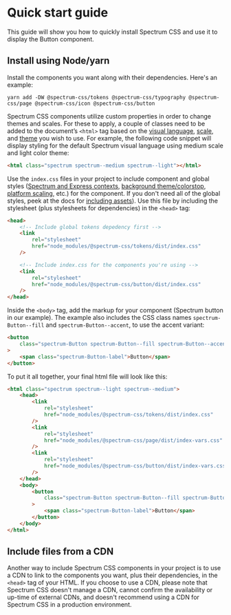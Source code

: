 # Quick start guide

This guide will show you how to quickly install Spectrum CSS and use it to display the Button component.

## Install using Node/yarn

Install the components you want along with their dependencies. Here's an example:

```shell
yarn add -DW @spectrum-css/tokens @spectrum-css/typography @spectrum-css/page @spectrum-css/icon @spectrum-css/button
```

Spectrum CSS components utilize custom properties in order to change themes and scales. For these to apply, a couple of classes need to be added to the document’s `<html>` tag based on the [visual language](https://github.com/adobe/spectrum-css?tab=readme-ov-file#visual-language), [scale](https://github.com/adobe/spectrum-css?tab=readme-ov-file#scales), and [theme](https://github.com/adobe/spectrum-css?tab=readme-ov-file#themes-colorstops) you wish to use. For example, the following code snippet will display styling for the default Spectrum visual language using medium scale and light color theme:

```html
<html class="spectrum spectrum--medium spectrum--light"></html>
```

Use the `index.css` files in your project to include component and global styles ([Spectrum and Express contexts](https://github.com/adobe/spectrum-css?tab=readme-ov-file#visual-language), [background theme/colorstop](https://github.com/adobe/spectrum-css?tab=readme-ov-file#themes-colorstops), [platform scaling](https://github.com/adobe/spectrum-css?tab=readme-ov-file#scales), etc.) for the component. If you don't need all of the global styles, peek at the docs for [including assets](https://github.com/adobe/spectrum-css?tab=readme-ov-file#including-assets)). Use this file by including the stylesheet (plus stylesheets for dependencies) in the `<head>` tag:

```html
<head>
	<!-- Include global tokens depedency first -->
	<link
		rel="stylesheet"
		href="node_modules/@spectrum-css/tokens/dist/index.css"
	/>

	<!-- Include index.css for the components you're using -->
	<link
		rel="stylesheet"
		href="node_modules/@spectrum-css/button/dist/index.css"
	/>
</head>
```

Inside the `<body>` tag, add the markup for your component (Spectrum button in our example). The example also includes the CSS class names `spectrum-Button--fill` and `spectrum-Button--accent`, to use the accent variant:

```html
<button
	class="spectrum-Button spectrum-Button--fill spectrum-Button--accent spectrum-Button--sizeM"
>
	<span class="spectrum-Button-label">Button</span>
</button>
```

To put it all together, your final html file will look like this:

```html
<html class="spectrum spectrum--light spectrum--medium">
	<head>
		<link
			rel="stylesheet"
			href="node_modules/@spectrum-css/tokens/dist/index.css"
		/>
		<link
			rel="stylesheet"
			href="node_modules/@spectrum-css/page/dist/index-vars.css"
		/>
		<link
			rel="stylesheet"
			href="node_modules/@spectrum-css/button/dist/index-vars.css"
		/>
	</head>
	<body>
		<button
			class="spectrum-Button spectrum-Button--fill spectrum-Button--accent spectrum-Button--sizeM"
		>
			<span class="spectrum-Button-label">Button</span>
		</button>
	</body>
</html>
```

## Include files from a CDN

Another way to include Spectrum CSS components in your project is to use a CDN to link to the components you want, plus their dependencies, in the `<head>` tag of your HTML. If you choose to use a CDN, please note that Spectrum CSS doesn't manage a CDN, cannot confirm the availability or up-time of external CDNs, and doesn't recommend using a CDN for Spectrum CSS in a production environment.
